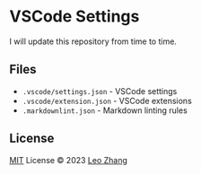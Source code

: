 # VSCode Settings

I will update this repository from time to time.

## Files

- `.vscode/settings.json` - VSCode settings
- `.vscode/extension.json` - VSCode extensions
- `.markdownlint.json` - Markdown linting rules

## License

[MIT](/LICENSE) License &copy; 2023 [Leo Zhang](https://github.com/zyz199)
